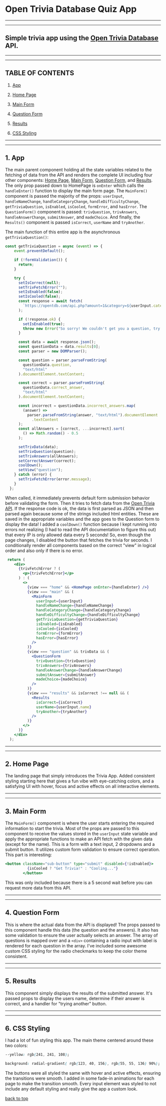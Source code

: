 
# Open Trivia Database Quiz App

---
---

## Simple trivia app using the [Open Trivia Database](opentdb.com) API.

---
---

## TABLE OF CONTENTS

1. [App](#1-app)

2. [Home Page](#2-home-page)

3. [Main Form](#3-main-form)

4. [Question Form](#4-question-form)

5. [Results](#5-results)

6. [CSS Styling](#6-css-styling)

---
---

## 1. App

The main parent component holding all the state variables related to the fetching of data from the API and renders the complete UI including four other components: [Home Page](#2-home-page), [Main Form](#3-main-form), [Question Form](#4-question-form), and [Results](#5-results). The only prop passed down to HomePage is `onEnter` which calls the `handleEnter()` function to display the main form page. The `MainForm()` component is passed the majority of the props: `userInput`, `handleNameChange`, `handleCategoryChange`, `handleDifficultyChange`, `getTriviaQuestion`, `isEnabled`, `isCooled`, `formError`, and `hasError`. The `QuestionForm()` component is passed: `trivQuestion`, `trivAnswers`, `handleAnswerChange`, `submitAnswer`, and `madeChoice`. And finally, the `Results()` component is passed `isCorrect`, `userName` and `tryAnother`.

The main function of this entire app is the asynchronous `getTriviaQuestion()`:

```jsx
const getTriviaQuestion = async (event) => {
    event.preventDefault();

    if (!formValidation()) {
      return;
    }

    try {
      setIsCorrect(null);
      setTrivFetchError("");
      setIsEnabled(false);
      setIsCooled(false);
      const response = await fetch(
        `https://opentdb.com/api.php?amount=1&category=${userInput.category}&difficulty=${userInput.difficulty}&type=multiple`
      );

      if (!response.ok) {
        setIsEnabled(true);
        throw new Error("So sorry! We couldn't get you a question, try again!");
      }

      const data = await response.json();
      const questionData = data.results[0];
      const parser = new DOMParser();

      const question = parser.parseFromString(
        questionData.question,
        "text/html"
      ).documentElement.textContent;

      const correct = parser.parseFromString(
        questionData.correct_answer,
        "text/html"
      ).documentElement.textContent;

      const incorrect = questionData.incorrect_answers.map(
        (answer) =>
          parser.parseFromString(answer, "text/html").documentElement
            .textContent
      );
      const allAnswers = [correct, ...incorrect].sort(
        () => Math.random() - 0.5
      );

      setTrivData(data);
      setTrivQuestion(question);
      setTrivAnswers(allAnswers);
      setCorrectAnswer(correct);
      coolDown();
      setView("question");
    } catch (error) {
      setTrivFetchError(error.message);
    }
  };
```

When called, it immediately prevents default form submission behavior before validating the form. Then it tries to fetch data from the [Open Trivia API](opentdb.com). If the response code is ok, the data is first parsed as JSON and then parsed again because some of the strings included html entities. These are saved in the appropriate variables and the app goes to the Question form to display the data! I added a `coolDown()` function because I kept running into errors not realizing (I had to read the API documentation to figure this out) that every IP is only allowed data every 5 seconds! So, even though the page changes, I disabled the button that fetches the trivia for  seconds. I conditionally render all components based on the correct "view" in logical order and also only if there is no error.

```jsx
 return (
    <div>
      {trivFetchError ? (
        <p>{trivFetchError}</p>
      ) : (
        <>
          {view === "home" && <HomePage onEnter={handleEnter} />}
          {view === "main" && (
            <MainForm
              userInput={userInput}
              handleNameChange={handleNameChange}
              handleCategoryChange={handleCategoryChange}
              handleDifficultyChange={handleDifficultyChange}
              getTriviaQuestion={getTriviaQuestion}
              isEnabled={isEnabled}
              isCooled={isCooled}
              formError={formError}
              hasError={hasError}
            />
          )}
          {view === "question" && trivData && (
            <QuestionForm
              trivQuestion={trivQuestion}
              trivAnswers={trivAnswers}
              handleAnswerChange={handleAnswerChange}
              submitAnswer={submitAnswer}
              madeChoice={madeChoice}
            />
          )}
          {view === "results" && isCorrect !== null && (
            <Results
              isCorrect={isCorrect}
              userName={userInput.name}
              tryAnother={tryAnother}
            />
          )}
        </>
      )}
    </div>
  );
```

---
---

## 2. Home Page

The landing page that simply introduces the Trivia App. Added consistent styling starting here that gives a fun vibe with eye-catching colors, and a satisfying UI with hover, focus and active effects on all interactive elements.

---
---

## 3. Main Form

The `MainForm()` component is where the user starts entering the required information to start the trivia. Most of the props are passed to this component to receive the values stored in the `userInput` state variable and apply the appropriate functions to make an API fetch with the given data (except for the name). This is a form with a text input, 2 dropdowns and a submit button. It utilizes custom form validation to ensure correct operation. This part is interesting:

```jsx
<button className="sub-button" type="submit" disabled={!isEnabled}>
          {isCooled ? "Get Trivia!" : "Cooling..."}
        </button>
```

This was only included because there is a 5 second wait before you can request more data from this API.

---
---

## 4. Question Form

This is where the actual data from the API is displayed! The props passed to this component handle this data (the question and the answers). It also has some validation to ensure the user actually selects an answer. The array of questions is mapped over and a `<div>` containing a radio input with label is rendered for each question in the array. I've included some awesome custom CSS styling for the radio checkmarks to keep the color theme consistent.

---
---

## 5. Results

This component simply displays the results of the submitted answer. It's passed props to display the users name, determine if their answer is correct, and a handler for "trying another" button.

---
---

## 6. CSS Styling

I had a lot of fun styling this app. The main theme centered around these two colors:

```css
--yellow: rgb(241, 241, 108);
```

```css
background: radial-gradient( rgb(123, 40, 156), rgb(55, 55, 136) 90%);
```

The buttons were all styled the same with hover and active effects, ensuring the transitions were smooth. I added in some fade-in animations for each page to make the transition smooth. Every input element was styled to not include any default styling and really give the app a custom look.


[back to top](#open-trivia-database-quiz-app)
